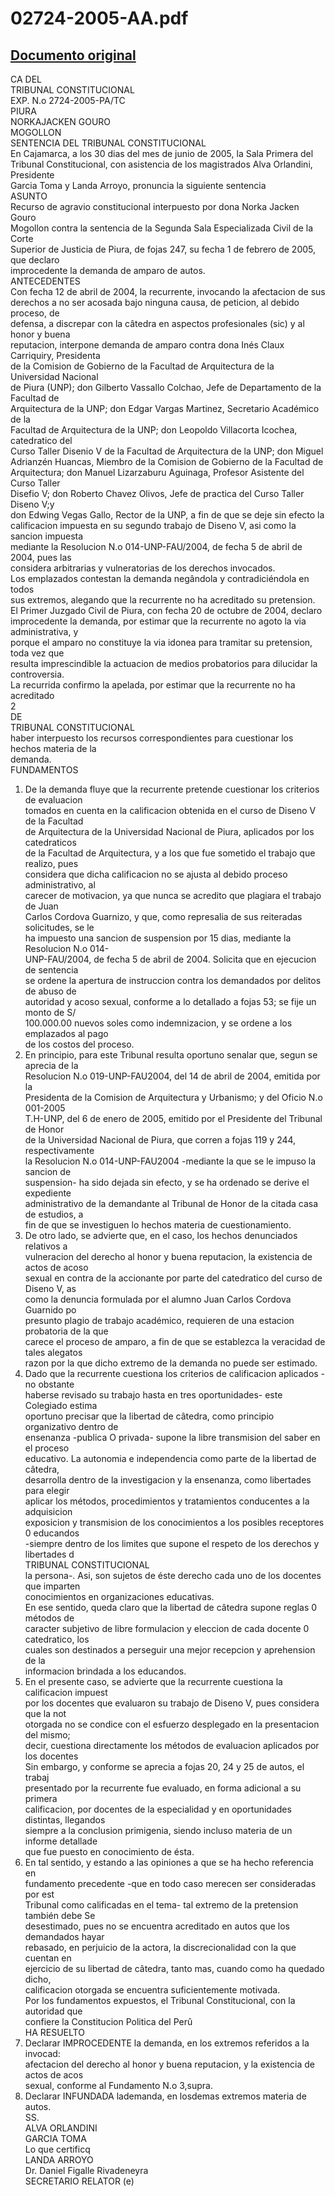
02724-2005-AA.pdf
=================
  
[Documento original](https://tc.gob.pe/jurisprudencia/2006/02724-2005-AA.pdf)  
---  
CA DEL  
TRIBUNAL CONSTITUCIONAL  
EXP. N.o 2724-2005-PA/TC  
PIURA  
NORKAJACKEN GOURO  
MOGOLLON  
SENTENCIA DEL TRIBUNAL CONSTITUCIONAL  
En Cajamarca, a los 30 dias del mes de junio de 2005, la Sala Primera del  
Tribunal Constitucional, con asistencia de los magistrados Alva Orlandini, Presidente  
Garcia Toma y Landa Arroyo, pronuncia la siguiente sentencia  
ASUNTO  
Recurso de agravio constitucional interpuesto por dona Norka Jacken Gouro  
Mogollon contra la sentencia de la Segunda Sala Especializada Civil de la Corte  
Superior de Justicia de Piura, de fojas 247, su fecha 1 de febrero de 2005, que declaro  
improcedente la demanda de amparo de autos.  
ANTECEDENTES  
Con fecha 12 de abril de 2004, la recurrente, invocando la afectacion de sus  
derechos a no ser acosada bajo ninguna causa, de peticion, al debido proceso, de  
defensa, a discrepar con la câtedra en aspectos profesionales (sic) y al honor y buena  
reputacion, interpone demanda de amparo contra dona Inés Claux Carriquiry, Presidenta  
de la Comision de Gobierno de la Facultad de Arquitectura de la Universidad Nacional  
de Piura (UNP); don Gilberto Vassallo Colchao, Jefe de Departamento de la Facultad de  
Arquitectura de la UNP; don Edgar Vargas Martinez, Secretario Académico de la  
Facultad de Arquitectura de la UNP; don Leopoldo Villacorta Icochea, catedratico del  
Curso Taller Disenio V de la Facultad de Arquitectura de la UNP; don Miguel  
Adrianzén Huancas, Miembro de la Comision de Gobierno de la Facultad de  
Arquitectura; don Manuel Lizarzaburu Aguinaga, Profesor Asistente del Curso Taller  
Disefio V; don Roberto Chavez Olivos, Jefe de practica del Curso Taller Diseno V;y  
don Edwing Vegas Gallo, Rector de la UNP, a fin de que se deje sin efecto la  
calificacion impuesta en su segundo trabajo de Diseno V, asi como la sancion impuesta  
mediante la Resolucion N.o 014-UNP-FAU/2004, de fecha 5 de abril de 2004, pues las  
considera arbitrarias y vulneratorias de los derechos invocados.  
Los emplazados contestan la demanda negândola y contradiciéndola en todos  
sus extremos, alegando que la recurrente no ha acreditado su pretension.  
El Primer Juzgado Civil de Piura, con fecha 20 de octubre de 2004, declaro  
improcedente la demanda, por estimar que la recurrente no agoto la via administrativa, y  
porque el amparo no constituye la via idonea para tramitar su pretension, toda vez que  
resulta imprescindible la actuacion de medios probatorios para dilucidar la controversia.  
La recurrida confirmo la apelada, por estimar que la recurrente no ha acreditado  
2  
DE  
TRIBUNAL CONSTITUCIONAL  
haber interpuesto los recursos correspondientes para cuestionar los hechos materia de la  
demanda.  
FUNDAMENTOS  
1. De la demanda fluye que la recurrente pretende cuestionar los criterios de evaluacion  
tomados en cuenta en la calificacion obtenida en el curso de Diseno V de la Facultad  
de Arquitectura de la Universidad Nacional de Piura, aplicados por los catedraticos  
de la Facultad de Arquitectura, y a los que fue sometido el trabajo que realizo, pues  
considera que dicha calificacion no se ajusta al debido proceso administrativo, al  
carecer de motivacion, ya que nunca se acredito que plagiara el trabajo de Juan  
Carlos Cordova Guarnizo, y que, como represalia de sus reiteradas solicitudes, se le  
ha impuesto una sancion de suspension por 15 dias, mediante la Resolucion N.o 014-  
UNP-FAU/2004, de fecha 5 de abril de 2004. Solicita que en ejecucion de sentencia  
se ordene la apertura de instruccion contra los demandados por delitos de abuso de  
autoridad y acoso sexual, conforme a lo detallado a fojas 53; se fije un monto de S/  
100.000.00 nuevos soles como indemnizacion, y se ordene a los emplazados al pago  
de los costos del proceso.  
2. En principio, para este Tribunal resulta oportuno senalar que, segun se aprecia de la  
Resolucion N.o 019-UNP-FAU2004, del 14 de abril de 2004, emitida por la  
Presidenta de la Comision de Arquitectura y Urbanismo; y del Oficio N.o 001-2005  
T.H-UNP, del 6 de enero de 2005, emitido por el Presidente del Tribunal de Honor  
de la Universidad Nacional de Piura, que corren a fojas 119 y 244, respectivamente  
la Resolucion N.o 014-UNP-FAU2004 -mediante la que se le impuso la sancion de  
suspension- ha sido dejada sin efecto, y se ha ordenado se derive el expediente  
administrativo de la demandante al Tribunal de Honor de la citada casa de estudios, a  
fin de que se investiguen lo hechos materia de cuestionamiento.  
3. De otro lado, se advierte que, en el caso, los hechos denunciados relativos a  
vulneracion del derecho al honor y buena reputacion, la existencia de actos de acoso  
sexual en contra de la accionante por parte del catedratico del curso de Diseno V, as  
como la denuncia formulada por el alumno Juan Carlos Cordova Guarnido po  
presunto plagio de trabajo académico, requieren de una estacion probatoria de la que  
carece el proceso de amparo, a fin de que se establezca la veracidad de tales alegatos  
razon por la que dicho extremo de la demanda no puede ser estimado.  
4. Dado que la recurrente cuestiona los criterios de calificacion aplicados -no obstante  
haberse revisado su trabajo hasta en tres oportunidades- este Colegiado estima  
oportuno precisar que la libertad de câtedra, como principio organizativo dentro de  
ensenanza -publica O privada- supone la libre transmision del saber en el proceso  
educativo. La autonomia e independencia como parte de la libertad de câtedra,  
desarrolla dentro de la investigacion y la ensenanza, como libertades para elegir  
aplicar los métodos, procedimientos y tratamientos conducentes a la adquisicion  
exposicion y transmision de los conocimientos a los posibles receptores 0 educandos  
-siempre dentro de los limites que supone el respeto de los derechos y libertades d  
TRIBUNAL CONSTITUCIONAL  
la persona-. Asi, son sujetos de éste derecho cada uno de los docentes que imparten  
conocimientos en organizaciones educativas.  
En ese sentido, queda claro que la libertad de câtedra supone reglas 0 métodos de  
caracter subjetivo de libre formulacion y eleccion de cada docente 0 catedratico, los  
cuales son destinados a perseguir una mejor recepcion y aprehension de la  
informacion brindada a los educandos.  
5. En el presente caso, se advierte que la recurrente cuestiona la calificacion impuest  
por los docentes que evaluaron su trabajo de Diseno V, pues considera que la not  
otorgada no se condice con el esfuerzo desplegado en la presentacion del mismo;  
decir, cuestiona directamente los métodos de evaluacion aplicados por los docentes  
Sin embargo, y conforme se aprecia a fojas 20, 24 y 25 de autos, el trabaj  
presentado por la recurrente fue evaluado, en forma adicional a su primera  
calificacion, por docentes de la especialidad y en oportunidades distintas, llegandos  
siempre a la conclusion primigenia, siendo incluso materia de un informe detallade  
que fue puesto en conocimiento de ésta.  
6. En tal sentido, y estando a las opiniones a que se ha hecho referencia en  
fundamento precedente -que en todo caso merecen ser consideradas por est  
Tribunal como calificadas en el tema- tal extremo de la pretension también debe Se  
desestimado, pues no se encuentra acreditado en autos que los demandados hayar  
rebasado, en perjuicio de la actora, la discrecionalidad con la que cuentan en  
ejercicio de su libertad de câtedra, tanto mas, cuando como ha quedado dicho,  
calificacion otorgada se encuentra suficientemente motivada.  
Por los fundamentos expuestos, el Tribunal Constitucional, con la autoridad que  
confiere la Constitucion Politica del Perû  
HA RESUELTO  
1. Declarar IMPROCEDENTE la demanda, en los extremos referidos a la invocad:  
afectacion del derecho al honor y buena reputacion, y la existencia de actos de acos  
sexual, conforme al Fundamento N.o 3,supra.  
2. Declarar INFUNDADA lademanda, en losdemas extremos materia de autos.  
SS.  
ALVA ORLANDINI  
GARCIA TOMA  
Lo que certificq  
LANDA ARROYO  
Dr. Daniel Figalle Rivadeneyra  
SECRETARIO RELATOR (e)